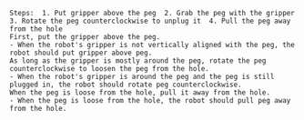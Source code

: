 
    Steps:  1. Put gripper above the peg  2. Grab the peg with the gripper  3. Rotate the peg counterclockwise to unplug it  4. Pull the peg away from the hole
    First, put the gripper above the peg.
    - When the robot's gripper is not vertically aligned with the peg, the robot should put gripper above peg.
    As long as the gripper is mostly around the peg, rotate the peg counterclockwise to loosen the peg from the hole.
    - When the robot's gripper is around the peg and the peg is still plugged in, the robot should rotate peg counterclockwise.
    When the peg is loose from the hole, pull it away from the hole.
    - When the peg is loose from the hole, the robot should pull peg away from the hole.